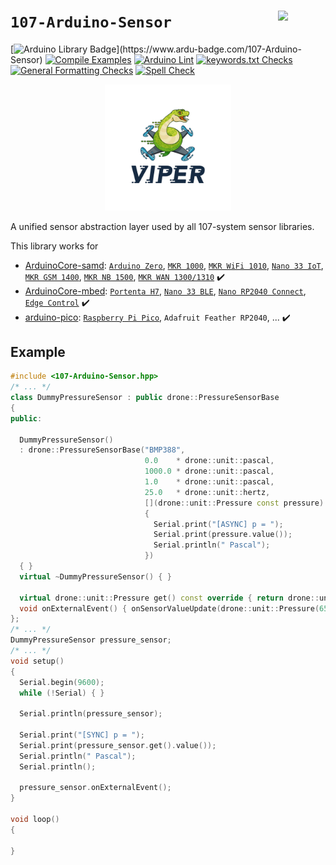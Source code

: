 <a href="https://107-systems.org/"><img align="right" src="https://raw.githubusercontent.com/107-systems/.github/main/logo/107-systems.png" width="15%"></a>
`107-Arduino-Sensor`
====================
[![Arduino Library Badge](https://www.ardu-badge.com/badge/107-Arduino-Sensor.svg?)](https://www.ardu-badge.com/107-Arduino-Sensor)
[![Compile Examples](https://github.com/107-systems/107-Arduino-Sensor/workflows/Compile%20Examples/badge.svg)](https://github.com/107-systems/107-Arduino-Sensor/actions?workflow=Compile+Examples)
[![Arduino Lint](https://github.com/107-systems/107-Arduino-Sensor/workflows/Arduino%20Lint/badge.svg)](https://github.com/107-systems/107-Arduino-Sensor/actions?workflow=Arduino+Lint)
[![keywords.txt Checks](https://github.com/107-systems/107-Arduino-Sensor/workflows/Extra%20Library%20Checks/badge.svg)](https://github.com/107-systems/107-Arduino-Sensor/actions?workflow=Extra+Library+Checks)
[![General Formatting Checks](https://github.com/107-systems/107-Arduino-Sensor/workflows/General%20Formatting%20Checks/badge.svg)](https://github.com/107-systems/107-Arduino-Sensor/actions?workflow=General+Formatting+Checks)
[![Spell Check](https://github.com/107-systems/107-Arduino-Sensor/workflows/Spell%20Check/badge.svg)](https://github.com/107-systems/107-Arduino-Sensor/actions?workflow=Spell+Check)

<p align="center">
  <a href="https://github.com/107-systems/107-Arduino-DroneCore"><img src="https://github.com/107-systems/.github/raw/main/logo/viper.jpg" width="40%"></a>
</p>

A unified sensor abstraction layer used by all 107-system sensor libraries.

This library works for
* [ArduinoCore-samd](https://github.com/arduino/ArduinoCore-samd): [`Arduino Zero`](https://store.arduino.cc/arduino-zero), [`MKR 1000`](https://store.arduino.cc/arduino-mkr1000-wifi), [`MKR WiFi 1010`](https://store.arduino.cc/arduino-mkr-wifi-1010), [`Nano 33 IoT`](https://store.arduino.cc/arduino-nano-33-iot), [`MKR GSM 1400`](https://store.arduino.cc/arduino-mkr-gsm-1400-1415), [`MKR NB 1500`](https://store.arduino.cc/arduino-mkr-nb-1500-1413), [`MKR WAN 1300/1310`](https://store.arduino.cc/mkr-wan-1310) :heavy_check_mark:
* [ArduinoCore-mbed](https://github.com/arduino/ArduinoCore-mbed): [`Portenta H7`](https://store.arduino.cc/portenta-h7), [`Nano 33 BLE`](https://store.arduino.cc/arduino-nano-33-ble), [`Nano RP2040 Connect`](https://store.arduino.cc/nano-rp2040-connect), [`Edge Control`](https://store.arduino.cc/edge-control) :heavy_check_mark:
* [arduino-pico](https://github.com/earlephilhower/arduino-pico): [`Raspberry Pi Pico`](https://www.raspberrypi.org/products/raspberry-pi-pico), `Adafruit Feather RP2040`, ... :heavy_check_mark:

## Example
```C++
#include <107-Arduino-Sensor.hpp>
/* ... */
class DummyPressureSensor : public drone::PressureSensorBase
{
public:

  DummyPressureSensor()
  : drone::PressureSensorBase("BMP388",
                              0.0    * drone::unit::pascal,
                              1000.0 * drone::unit::pascal,
                              1.0    * drone::unit::pascal,
                              25.0   * drone::unit::hertz,
                              [](drone::unit::Pressure const pressure)
                              {
                                Serial.print("[ASYNC] p = ");
                                Serial.print(pressure.value());
                                Serial.println(" Pascal");
                              })
  { }
  virtual ~DummyPressureSensor() { }

  virtual drone::unit::Pressure get() const override { return drone::unit::Pressure(1023.0 * drone::unit::pascal); }
  void onExternalEvent() { onSensorValueUpdate(drone::unit::Pressure(65.8 * drone::unit::pascal)); }
};
/* ... */
DummyPressureSensor pressure_sensor;
/* ... */
void setup()
{
  Serial.begin(9600);
  while (!Serial) { }

  Serial.println(pressure_sensor);

  Serial.print("[SYNC] p = ");
  Serial.print(pressure_sensor.get().value());
  Serial.println(" Pascal");
  Serial.println();

  pressure_sensor.onExternalEvent();
}

void loop()
{

}
```
